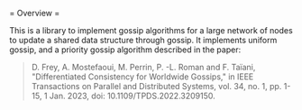 = Overview =

This is a library to implement gossip algorithms for a large network of nodes to update a shared data structure through gossip. It implements uniform gossip, and a priority gossip
algorithm described in the paper:

> D. Frey, A. Mostefaoui, M. Perrin, P. -L. Roman and F. Taïani, "Differentiated Consistency for Worldwide Gossips," in IEEE Transactions on Parallel and Distributed Systems, vol. 34, no. 1, pp. 1-15, 1 Jan. 2023, doi: 10.1109/TPDS.2022.3209150.

